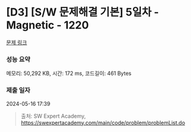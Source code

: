 # [D3] [S/W 문제해결 기본] 5일차 - Magnetic - 1220 

[문제 링크](https://swexpertacademy.com/main/code/problem/problemDetail.do?contestProbId=AV14hwZqABsCFAYD) 

### 성능 요약

메모리: 50,292 KB, 시간: 172 ms, 코드길이: 461 Bytes

### 제출 일자

2024-05-16 17:39



> 출처: SW Expert Academy, https://swexpertacademy.com/main/code/problem/problemList.do